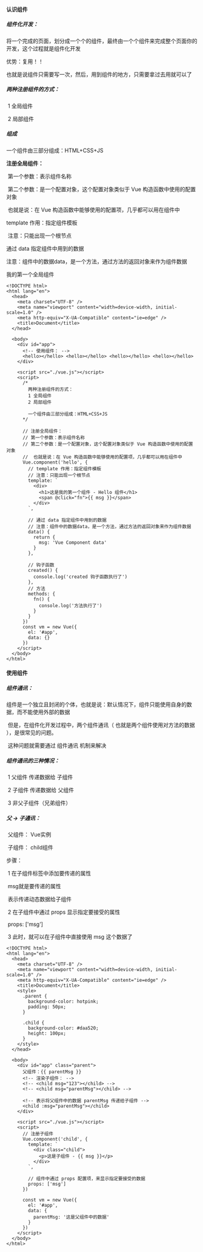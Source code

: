 #### 认识组件

#####         组件化开发：

​	将一个完成的页面，划分成一个个的组件，最终由一个个组件来完成整个页面你的开发，这个过程就是组件化开发

优势：复用！！

​	也就是说组件只需要写一次，然后，用到组件的地方，只需要拿过去用就可以了



#####  两种注册组件的方式：

​        1 全局组件

​        2 局部组件

##### 组成       

 一个组件由三部分组成：HTML+CSS+JS

**注册全局组件：**

​      第一个参数：表示组件名称

​      第二个参数：是一个配置对象，这个配置对象类似于 Vue 构造函数中使用的配置对象

​       也就是说：在 Vue 构造函数中能够使用的配置项，几乎都可以用在组件中

template 作用：指定组件模板

​        注意：只能出现一个根节点

通过 data 指定组件中用到的数据

​        注意：组件中的数据data，是一个方法，通过方法的返回对象来作为组件数据

我的第一个全局组件

```
<!DOCTYPE html>
<html lang="en">
  <head>
    <meta charset="UTF-8" />
    <meta name="viewport" content="width=device-width, initial-scale=1.0" />
    <meta http-equiv="X-UA-Compatible" content="ie=edge" />
    <title>Document</title>
  </head>

  <body>
    <div id="app">
      <!-- 使用组件： -->
      <hello></hello> <hello></hello> <hello></hello> <hello></hello>
    </div>

    <script src="./vue.js"></script>
    <script>
      /* 
        两种注册组件的方式：
        1 全局组件
        2 局部组件

        一个组件由三部分组成：HTML+CSS+JS
      */

      // 注册全局组件：
      // 第一个参数：表示组件名称
      // 第二个参数：是一个配置对象，这个配置对象类似于 Vue 构造函数中使用的配置对象
      //  也就是说：在 Vue 构造函数中能够使用的配置项，几乎都可以用在组件中
      Vue.component('hello', {
        // template 作用：指定组件模板
        // 注意：只能出现一个根节点
        template: `
          <div>
            <h1>这是我的第一个组件 - Hello 组件</h1>
            <span @click="fn">{{ msg }}</span>
          </div>
        `,

        // 通过 data 指定组件中用到的数据
        // 注意：组件中的数据data，是一个方法，通过方法的返回对象来作为组件数据
        data() {
          return {
            msg: 'Vue Component data'
          }
        },

        // 钩子函数
        created() {
          console.log('created 钩子函数执行了')
        },
        // 方法
        methods: {
          fn() {
            console.log('方法执行了')
          }
        }
      })
      const vm = new Vue({
        el: '#app',
        data: {}
      })
    </script>
  </body>
</html>

```

#### 使用组件

##### 组件通讯：

​        组件是一个独立且封闭的个体，也就是说：默认情况下，组件只能使用自身的数据，而不能使用外部的数据

​        但是，在组件化开发过程中，两个组件通讯（ 也就是两个组件使用对方法的数据 ），是很常见的问题。

​        这种问题就需要通过 组件通讯 机制来解决

##### 组件通讯的三种情况：

​        1 父组件 传递数据给 子组件

​        2 子组件 传递数据给 父组件

​        3 非父子组件（兄弟组件）

#####  父 -> 子通讯：

​        父组件： Vue实例

​        子组件： child组件 

步骤：

​          1 在子组件标签中添加要传递的属性

​            <child msg="123"></child> msg就是要传递的属性

​            <child :msg="parentMsg"></child> 表示传递动态数据给子组件

​          2 在子组件中通过 props 显示指定要接受的属性

​            props: ['msg']

​          3 此时，就可以在子组件中直接使用 msg 这个数据了

```
<!DOCTYPE html>
<html lang="en">
  <head>
    <meta charset="UTF-8" />
    <meta name="viewport" content="width=device-width, initial-scale=1.0" />
    <meta http-equiv="X-UA-Compatible" content="ie=edge" />
    <title>Document</title>
    <style>
      .parent {
        background-color: hotpink;
        padding: 50px;
      }

      .child {
        background-color: #daa520;
        height: 100px;
      }
    </style>
  </head>

  <body>
    <div id="app" class="parent">
      父组件：{{ parentMsg }}
      <!-- 渲染子组件： -->
      <!-- <child msg="123"></child> -->
      <!-- <child msg="parentMsg"></child> -->

      <!-- 表示将父组件中的数据 parentMsg 传递给子组件 -->
      <child :msg="parentMsg"></child>
    </div>

    <script src="./vue.js"></script>
    <script>
      // 注册子组件
      Vue.component('child', {
        template: `
          <div class="child">
            <p>这是子组件 - {{ msg }}</p>
          </div>
        `,

        // 组件中通过 props 配置项，来显示指定要接受的数据
        props: ['msg']
      })

      const vm = new Vue({
        el: '#app',
        data: {
          parentMsg: '这是父组件中的数据'
        }
      })
    </script>
  </body>
</html>

```


​	

